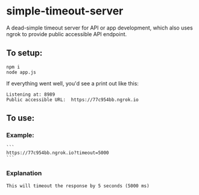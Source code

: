 # simple-timeout-server
A dead-simple timeout server for API or app development, which also uses ngrok to provide public accessible API endpoint.

## To setup:
```
npm i
node app.js
```
If everything went well, you'd see a print out like this:
```
Listening at: 8989
Public accessible URL:  https://77c954bb.ngrok.io
```

## To use:
### Example:
    ```
    https://77c954bb.ngrok.io?timeout=5000
    ```
### Explanation
    This will timeout the response by 5 seconds (5000 ms)
